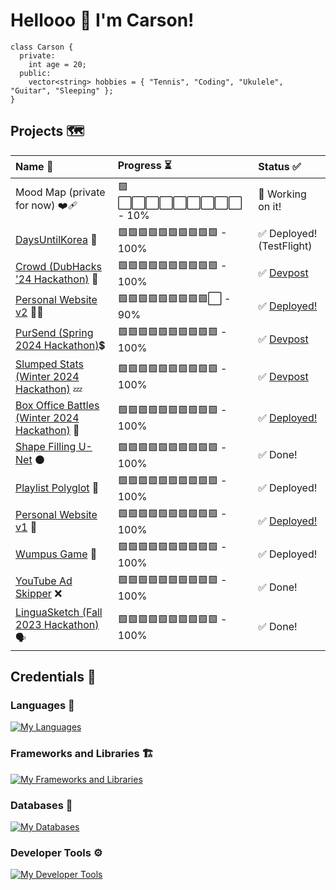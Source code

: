 # Hellooo 👋 I'm Carson!
```
class Carson {
  private:
    int age = 20;
  public:
    vector<string> hobbies = { "Tennis", "Coding", "Ukulele", "Guitar", "Sleeping" };
}
```

## Projects 🗺️
| Name 💬 | Progress ⏳ | Status ✅ |
| :---         | :---         | :---         |
| Mood Map (private for now) ❤️‍🩹 | 🟩⬜️⬜️⬜️⬜️⬜️⬜️⬜️⬜️⬜️ - 10% | 🔧 Working on it! |
| [DaysUntilKorea](https://github.com/Carson274/DaysUntilKorea) 🛫 | 🟩🟩🟩🟩🟩🟩🟩🟩🟩🟩 - 100% | ✅ Deployed! (TestFlight) |
| [Crowd (DubHacks '24 Hackathon)](https://github.com/sebat2004/crowd) 🎉 | 🟩🟩🟩🟩🟩🟩🟩🟩🟩🟩 - 100% | ✅ [Devpost](https://devpost.com/software/crowd-fjct15) |
| [Personal Website v2](https://github.com/Carson274/Personal-Website-V2) 🧍‍♂️ | 🟩🟩🟩🟩🟩🟩🟩🟩🟩⬜️ - 90% | ✅ [Deployed!](https://www.carsonsecrest.me/) |
| [PurSend (Spring 2024 Hackathon)](https://github.com/ipoogleduck/PurSend)💲 | 🟩🟩🟩🟩🟩🟩🟩🟩🟩🟩 - 100% | ✅ [Devpost](https://devpost.com/software/pursend) |
| [Slumped Stats (Winter 2024 Hackathon)](https://github.com/Carson274/Sleep-App) 💤 | 🟩🟩🟩🟩🟩🟩🟩🟩🟩🟩 - 100% | ✅ [Devpost](https://devpost.com/software/slumped-stats) |
| [Box Office Battles (Winter 2024 Hackathon)](https://github.com/Carson274/Box-Office-Battles) 🎥 | 🟩🟩🟩🟩🟩🟩🟩🟩🟩🟩 - 100% | ✅ [Deployed!](https://boxofficebattles.lol/) |
| [Shape Filling U-Net](https://github.com/Carson274/Shape-Filler) ⚫️ | 🟩🟩🟩🟩🟩🟩🟩🟩🟩🟩 - 100% | ✅ Done! |
| [Playlist Polyglot](https://github.com/Carson274/Playlist-Polyglot) 🎵 | 🟩🟩🟩🟩🟩🟩🟩🟩🟩🟩 - 100% | ✅ Deployed! |
| [Personal Website v1](https://github.com/Carson274/Personal-Website) 🧍 | 🟩🟩🟩🟩🟩🟩🟩🟩🟩🟩 - 100% | ✅ [Deployed!](https://carson274.github.io/Personal-Website/) |
| [Wumpus Game](https://github.com/Carson274/Wumpus-Game) 👾 | 🟩🟩🟩🟩🟩🟩🟩🟩🟩🟩 - 100% | ✅ Deployed! |
| [YouTube Ad Skipper](https://github.com/Carson274/Ad-Skipper) ❌ | 🟩🟩🟩🟩🟩🟩🟩🟩🟩🟩 - 100% | ✅ Done! |
| [LinguaSketch (Fall 2023 Hackathon)](https://github.com/sebat2004/linguasketch) 🗣️ | 🟩🟩🟩🟩🟩🟩🟩🟩🟩🟩 - 100% | ✅ Done! |

## Credentials 💼
### Languages 🧠
[![My Languages](https://skillicons.dev/icons?i=js,ts,html,css,c,cs,cpp,python,swift,go)](https://skillicons.dev)
### Frameworks and Libraries 🏗️
[![My Frameworks and Libraries](https://skillicons.dev/icons?i=react,redux,nodejs,express,tailwind,flask,pytorch,cypress)](https://skillicons.dev)
### Databases 📁
[![My Databases](https://skillicons.dev/icons?i=mongo,firebase,mysql)](https://skillicons.dev)
### Developer Tools ⚙️
[![My Developer Tools](https://skillicons.dev/icons?i=git,github,postman,vite,aws,figma,vscode,visualstudio)](https://skillicons.dev)
